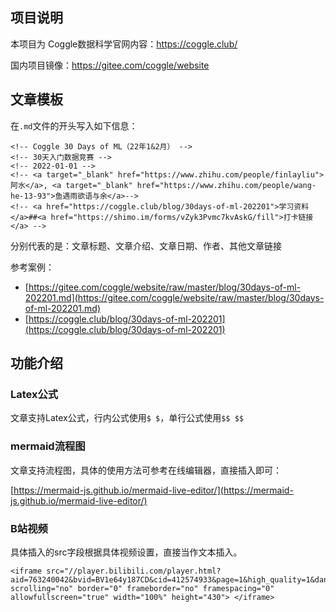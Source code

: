 ## 项目说明

本项目为   Coggle数据科学官网内容：https://coggle.club/

国内项目镜像：https://gitee.com/coggle/website

## 文章模板

在`.md`文件的开头写入如下信息：

```
<!-- Coggle 30 Days of ML（22年1&2月） -->
<!-- 30天入门数据竞赛 -->
<!-- 2022-01-01 -->
<!-- <a target="_blank" href="https://www.zhihu.com/people/finlayliu">阿水</a>, <a target="_blank" href="https://www.zhihu.com/people/wang-he-13-93">鱼遇雨欲语与余</a>-->
<!-- <a href="https://coggle.club/blog/30days-of-ml-202201">学习资料</a>##<a href="https://shimo.im/forms/vZyk3Pvmc7kvAskG/fill">打卡链接</a> -->
```

分别代表的是：文章标题、文章介绍、文章日期、作者、其他文章链接

参考案例：
- [https://gitee.com/coggle/website/raw/master/blog/30days-of-ml-202201.md](https://gitee.com/coggle/website/raw/master/blog/30days-of-ml-202201.md)
- [https://coggle.club/blog/30days-of-ml-202201](https://coggle.club/blog/30days-of-ml-202201)

## 功能介绍

### Latex公式

文章支持Latex公式，行内公式使用`$ $`，单行公式使用`$$ $$`

### mermaid流程图

文章支持流程图，具体的使用方法可参考在线编辑器，直接插入即可：

[https://mermaid-js.github.io/mermaid-live-editor/](https://mermaid-js.github.io/mermaid-live-editor/)

### B站视频

具体插入的src字段根据具体视频设置，直接当作文本插入。

```
<iframe src="//player.bilibili.com/player.html?aid=763240042&bvid=BV1e64y187CD&cid=412574933&page=1&high_quality=1&danmaku=0&as_wide=1" scrolling="no" border="0" frameborder="no" framespacing="0" allowfullscreen="true" width="100%" height="430"> </iframe>
```
